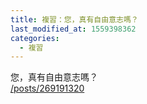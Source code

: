 ```yaml
---
title: 複習：您，真有自由意志嗎？
last_modified_at: 1559398362
categories:
  - 複習
---
```


<p>您，真有自由意志嗎？<br>
<a href="/posts/269191320" target="_blank">/posts/269191320</a></p>

<p>&nbsp;</p>

